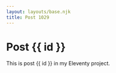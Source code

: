 ```yaml
---
layout: layouts/base.njk
title: Post 1029
---
```


# Post {{ id }}

This is post {{ id }} in my Eleventy project.
